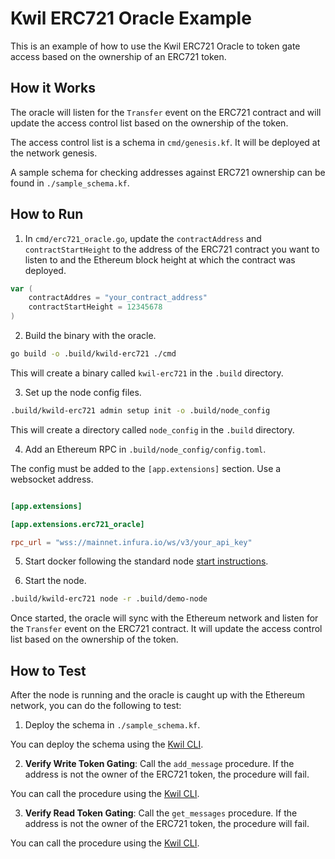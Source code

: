 # Kwil ERC721 Oracle Example

This is an example of how to use the Kwil ERC721 Oracle to token gate access based on the ownership of an ERC721 token.

## How it Works

The oracle will listen for the `Transfer` event on the ERC721 contract and will update the access control list based on the ownership of the token. 

The access control list is a schema in `cmd/genesis.kf`. It will be deployed at the network genesis.

A sample schema for checking addresses against ERC721 ownership can be found in `./sample_schema.kf`.

## How to Run

1. In `cmd/erc721_oracle.go`, update the `contractAddress` and `contractStartHeight` to the address of the ERC721 contract you want to listen to and the Ethereum block height at which the contract was deployed.

```go
var (
    contractAddres = "your_contract_address"
    contractStartHeight = 12345678
)
```

2. Build the binary with the oracle.

```bash
go build -o .build/kwild-erc721 ./cmd
```

This will create a binary called `kwil-erc721` in the `.build` directory.

3. Set up the node config files.

```bash
.build/kwild-erc721 admin setup init -o .build/node_config
```

This will create a directory called `node_config` in the `.build` directory.

4. Add an Ethereum RPC in `.build/node_config/config.toml`.

The config must be added to the `[app.extensions]` section. Use a websocket address.

```toml

[app.extensions]

[app.extensions.erc721_oracle]

rpc_url = "wss://mainnet.infura.io/ws/v3/your_api_key"
```

5. Start docker following the standard node [start instructions](https://docs.kwil.com/docs/node/quickstart#start).

6. Start the node.

```bash
.build/kwild-erc721 node -r .build/demo-node
```

Once started, the oracle will sync with the Ethereum network and listen for the `Transfer` event on the ERC721 contract. It will update the access control list based on the ownership of the token.

## How to Test

After the node is running and the oracle is caught up with the Ethereum network, you can do the following to test:

1. Deploy the schema in `./sample_schema.kf`.

You can deploy the schema using the [Kwil CLI](https://docs.kwil.com/docs/ref/kwil-cli/database/deploy).

2. **Verify Write Token Gating**: Call the `add_message` procedure. If the address is not the owner of the ERC721 token, the procedure will fail.

You can call the procedure using the [Kwil CLI](https://docs.kwil.com/docs/ref/kwil-cli/database/execute).

3. **Verify Read Token Gating**: Call the `get_messages` procedure. If the address is not the owner of the ERC721 token, the procedure will fail.

You can call the procedure using the [Kwil CLI](https://docs.kwil.com/docs/ref/kwil-cli/database/call).
